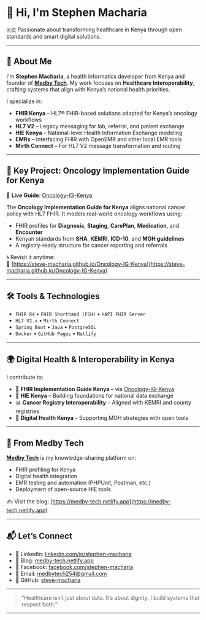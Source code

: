 # 👋 Hi, I'm Stephen Macharia

🇰🇪 Passionate about transforming healthcare in Kenya through open standards and smart digital solutions.

---

## 🧠 About Me

I'm **Stephen Macharia**, a health informatics developer from Kenya and founder of **[Medby Tech](https://medby-tech.netlify.app/)**. My work focuses on **Healthcare Interoperability**, crafting systems that align with Kenya’s national health priorities.

I specialize in:
- **FHIR Kenya** – HL7® FHIR-based solutions adapted for Kenya’s oncology workflows
- **HL7 V2** – Legacy messaging for lab, referral, and patient exchange
- **HIE Kenya** – National-level Health Information Exchange modeling
- **EMRs** – Interfacing FHIR with OpenEMR and other local EMR tools
- **Mirth Connect** – For HL7 V2 message transformation and routing

---

## 🚀 Key Project: Oncology Implementation Guide for Kenya

🔗 **Live Guide**: [Oncology-IG-Kenya](https://steve-macharia.github.io/Oncology-IG-Kenya)

The **Oncology Implementation Guide for Kenya** aligns national cancer policy with HL7 FHIR. It models real-world oncology workflows using:
- FHIR profiles for **Diagnosis**, **Staging**, **CarePlan**, **Medication**, and **Encounter**
- Kenyan standards from **SHA**, **KEMRI**, **ICD-10**, and **MOH guidelines**
- A registry-ready structure for cancer reporting and referrals

🌀 Revisit it anytime:  
📌 [https://steve-macharia.github.io/Oncology-IG-Kenya](https://steve-macharia.github.io/Oncology-IG-Kenya)

---

## 🛠️ Tools & Technologies

- `FHIR R4` • `FHIR Shorthand (FSH)` • `HAPI FHIR Server`
- `HL7 V2.x` • `Mirth Connect`
- `Spring Boot` • `Java` • `PostgreSQL`
- `Docker` • `GitHub Pages` • `Netlify`

---

## 🌍 Digital Health & Interoperability in Kenya

I contribute to:
- 🧬 **FHIR Implementation Guide Kenya** – via [Oncology-IG-Kenya](https://steve-macharia.github.io/Oncology-IG-Kenya)
- 📡 **HIE Kenya** – Building foundations for national data exchange
- 📊 **Cancer Registry Interoperability** – Aligned with KEMRI and county registries
- 🧠 **Digital Health Kenya** – Supporting MOH strategies with open tools

---

## 📰 From Medby Tech

**[Medby Tech](https://medby-tech.netlify.app/)** is my knowledge-sharing platform on:
- FHIR profiling for Kenya
- Digital health integration
- EMR testing and automation (PHPUnit, Postman, etc.)
- Deployment of open-source HIE tools

✍️ Visit the blog: [https://medby-tech.netlify.app](https://medby-tech.netlify.app)

---

## 📬 Let’s Connect

- 💼 LinkedIn: [linkedin.com/in/stephen-macharia](https://linkedin.com/in/stephen-macharia)
- 🧠 Blog: [medby-tech.netlify.app](https://medby-tech.netlify.app)
- 📘 Facebook: [facebook.com/stephen-macharia](https://www.facebook.com/profile.php?id=61556071887185)
- 📧 Email: medbytech254@gmail.com
- 🐙 GitHub: [steve-macharia](https://github.com/steve-macharia)

---

> “Healthcare isn’t just about data. It’s about dignity. I build systems that respect both.”

---
